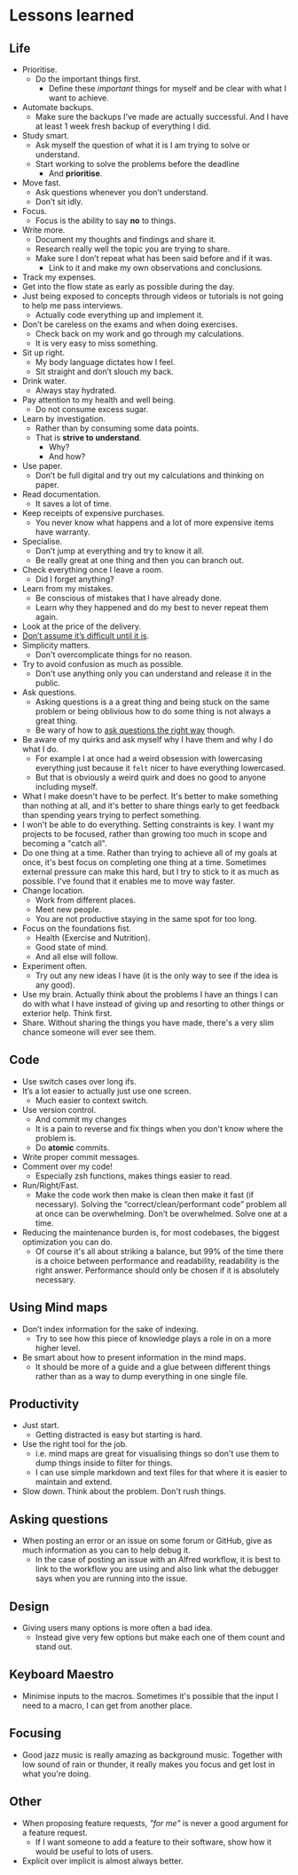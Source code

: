 # Lessons learned
## Life
- Prioritise.
	- Do the important things first.
		- Define these _important_ things for myself and be clear with what I want to achieve.
- Automate backups.
	- Make sure the backups I've made are actually successful. And I have at least 1 week fresh backup of everything I did.
- Study smart.
	- Ask myself the question of what it is I am trying to solve or understand.
	- Start working to solve the problems before the deadline
		- And __prioritise__.
- Move fast.
	- Ask questions whenever you don’t understand.
	- Don’t sit idly.
- Focus.
	- Focus is the ability to say __no__ to things.
- Write more.
	- Document my thoughts and findings and share it.
	- Research really well the topic you are trying to share.
	- Make sure I don’t repeat what has been said before and if it was.
		- Link to it and make my own observations and conclusions.
- Track my expenses.
- Get into the flow state as early as possible during the day.
- Just being exposed to concepts through videos or tutorials is not going to help me pass interviews.
	- Actually code everything up and implement it.
- Don’t be careless on the exams and when doing exercises.
	- Check back on my work and go through my calculations.
	- It is very easy to miss something.
- Sit up right.
	- My body language dictates how I feel.
	- Sit straight and don’t slouch my back.
- Drink water.
	- Always stay hydrated.
- Pay attention to my health and well being.
	- Do not consume excess sugar.
- Learn by investigation.
	- Rather than by consuming some data points.
	- That is __strive to understand__.
		- Why?
		- And how?
- Use paper.
	- Don’t be full digital and try out my calculations and thinking on paper.
- Read documentation.
	- It saves a lot of time.
- Keep receipts of expensive purchases.
	- You never know what happens and a lot of more expensive items have warranty.
- Specialise.
	- Don’t jump at everything and try to know it all.
	- Be really great at one thing and then you can branch out.
- Check everything once I leave a room.
	- Did I forget anything?
- Learn from my mistakes.
	- Be conscious of mistakes that I have already done.
	- Learn why they happened and do my best to never repeat them again.
- Look at the price of the delivery.
- [Don’t assume it’s difficult until it is](https://news.ycombinator.com/item?id=10872970).
- Simplicity matters.
	- Don't overcomplicate things for no reason.
- Try to avoid confusion as much as possible.
	- Don't use anything only you can understand and release it in the public.
- Ask questions.
	- Asking questions is a a great thing and being stuck on the same problem or being oblivious how to do some thing is not always a great thing.
	- Be wary of how to [ask questions the right way](../research/asking-questions.md) though.
- Be aware of my quirks and ask myself why I have them and why I do what I do.
	- For example I at once had a weird obsession with lowercasing everything just because it `felt` nicer to have everything lowercased.
	- But that is obviously a weird quirk and does no good to anyone including myself.
- What I make doesn't have to be perfect. It's better to make something than nothing at all, and it's better to share things early to get feedback than spending years trying to perfect something.
- I won't be able to do everything. Setting constraints is key. I want my projects to be focused, rather than growing too much in scope and becoming a "catch all".
- Do one thing at a time. Rather than trying to achieve all of my goals at once, it's best focus on completing one thing at a time. Sometimes external pressure can make this hard, but I try to stick to it as much as possible. I've found that it enables me to move way faster.
- Change location.
	- Work from different places.
	- Meet new people.
	- You are not productive staying in the same spot for too long.
- Focus on the foundations fist.
	- Health (Exercise and Nutrition).
	- Good state of mind.
	- And all else will follow.
- Experiment often.
	- Try out any new ideas I have (it is the only way to see if the idea is any good).
- Use my brain. Actually think about the problems I have an things I can do with what I have instead of giving up and resorting to other things or exterior help. Think first.
- Share. Without sharing the things you have made, there's a very slim chance someone will ever see them.

## Code
- Use switch cases over long ifs.
- It’s a lot easier to actually just use one screen.
	- Much easier to context switch.
- Use version control.
	- And commit my changes
	- It is a pain to reverse and fix things when you don't know where the problem is.
	- Do __atomic__ commits.
- Write proper commit messages.
- Comment over my code!
	- Especially zsh functions, makes things easier to read.
- Run/Right/Fast.
	- Make the code work then make is clean then make it fast (if necessary). Solving the “correct/clean/performant code” problem all at once can be overwhelming. Don’t be overwhelmed. Solve one at a time.
- Reducing the maintenance burden is, for most codebases, the biggest optimization you can do.
	- Of course it's all about striking a balance, but 99% of the time there is a choice between performance and readability, readability is the right answer. Performance should only be chosen if it is absolutely necessary.

## Using Mind maps
- Don’t index information for the sake of indexing.
	- Try to see how this piece of knowledge plays a role in on a more higher level.
- Be smart about how to present information in the mind maps.
	- It should be more of a guide and a glue between different things rather than as a way to dump everything in one single file.

## Productivity
- Just start.
	- Getting distracted is easy but starting is hard.
- Use the right tool for the job.
	- i.e. mind maps are great for visualising things so don't use them to dump things inside to filter for things.
	- I can use simple markdown and text files for that where it is easier to maintain and extend.
- Slow down. Think about the problem. Don't rush things.

## Asking questions
- When posting an error or an issue on some forum or GitHub, give as much information as you can to help debug it.
	- In the case of posting an issue with an Alfred workflow, it is best to link to the workflow you are using and also link what the debugger says when you are running into the issue.

## Design
- Giving users many options is more often a bad idea.
	- Instead give very few options but make each one of them count and stand out.

## Keyboard Maestro
- Minimise inputs to the macros. Sometimes it's possible that the input I need to a macro, I can get from another place.

## Focusing
- Good jazz music is really amazing as background music. Together with low sound of rain or thunder, it really makes you focus and get lost in what you're doing.

## Other
- When proposing feature requests, _"for me"_ is never a good argument for a feature request.
	- If I want someone to add a feature to their software, show how it would be useful to lots of users.
- Explicit over implicit is almost always better.